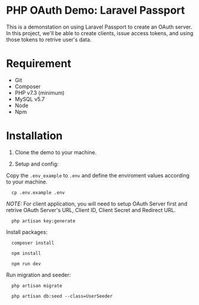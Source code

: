 # PHP OAuth Demo: Laravel Passport
This is a demonstation on using Laravel Passport to create an OAuth server. In this project, we'll be able to create clients, issue access tokens, and using those tokens to retrive user's data.

# Requirement
* Git
* Composer
* PHP v7.3 (minimum)
* MySQL v5.7
* Node
* Npm

# Installation

1. Clone the demo to your machine.

2. Setup and config:

Copy the `.env_example` to `.env` and define the enviroment values according to your machine.
```
  cp .env.example .env
```
*NOTE:* For client application, you will need to setup OAuth Server first and retrive OAuth Server's URL, Client ID, Client Secret and Redirect URL.
```
  php artisan key:generate
```
Install packages:
```
  composer install
```
```
  npm install
```
```
  npm run dev
```
Run migration and seeder:
```
  php artisan migrate
```
```
  php artisan db:seed --class=UserSeeder
```
